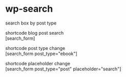 # wp-search
search box by post type


shortcode blog post search<br>
[search_form]

shortcode post type change <br>
[search_form post_type="ebook"]


shortcode placeholder change<br>
[search_form post_type="post" placeholder="search"]
